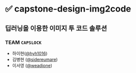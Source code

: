 # ✅ capstone-design-img2code

## 딥러닝을 이용한 이미지 투 코드 솔루션

### TEAM `CAPSLOCK`

- 하이현([@hyh1016](https://github.com/hyh1016))
- 김병현 ([@sidereumare](https://github.com/sidereumare))
- 이서영 ([@weadione](https://github.com/weadione))
